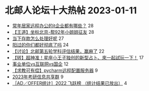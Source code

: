 # 北邮人论坛十大热帖 2023-01-11

- [常年居家远程办公的it企业都有哪些？](https://bbs.byr.cn/article/WorkLife/1194943) 28
- [【王道】坐标北京-帮92年小姐姐征友](https://bbs.byr.cn/article/Friends/2034935) 28
- [当下存款怎么处理好呢](https://bbs.byr.cn/article/Financial/82404) 27
- [阳过的你们都好彻底了吗](https://bbs.byr.cn/article/Talking/6375757) 24
- [【讨论】北邮第五轮学科评估结果，赢麻了](https://bbs.byr.cn/article/Picture/3335576) 22
- [【转】超神准！星座小王子独创的新型占卜、來一起試玩一下！](https://bbs.byr.cn/article/Constellations/326533) 17
- [事业单位vs互联网vs国企](https://bbs.byr.cn/article/Job/2182205) 12
- [【求教可有偿】pycharm远程配置服务器](https://bbs.byr.cn/article/Python/26221) 9
- [2023年考研信息共享群](https://bbs.byr.cn/article/AimBUPT/107254) 9
- [［AD／OFFER统计］2022 飞跃榜 （统计结果已放出）](https://bbs.byr.cn/article/GoAbroad/384698) 4


